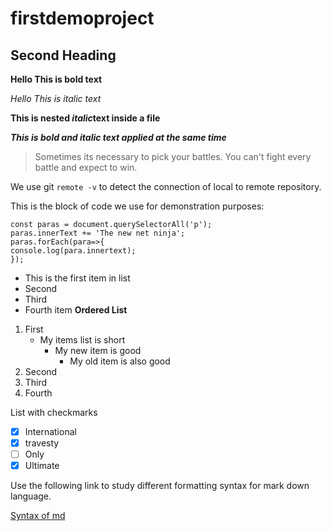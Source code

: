 # firstdemoproject

## Second Heading

__Hello This is bold text__

*Hello This is italic text*

**This is nested *italic*text inside a file**


***This is bold and italic text applied at the same time***


> Sometimes its necessary to pick your battles. You can't fight every battle and expect to win.

We use git `remote -v` to detect the connection of local to remote repository.

This is the block of code we use for demonstration purposes:

``` 
const paras = document.querySelectorAll('p');
paras.innerText += 'The new net ninja';
paras.forEach(para=>{
console.log(para.innertext);
});
```


* This is the first item in list
* Second
* Third 
* Fourth item
**Ordered List**

1. First
   * My items list is short
     * My new item is good
       * My old item is also good
2. Second
3. Third 
4. Fourth

List with checkmarks

- [x] International
- [x] travesty 
- [ ] Only 
- [x] Ultimate

Use the following link to study different formatting syntax for mark down language.

[Syntax of md](https://help.github.com/en/github/writing-on-github/basic-writing-and-formatting-syntax)

